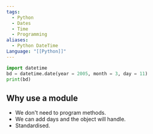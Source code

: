```yaml
---
tags:
  - Python
  - Dates
  - Time
  - Programming
aliases:
  - Python DateTime
Language: "[[Python]]"
---
```

```python
import datetime
bd = datetime.date(year = 2005, month = 3, day = 11)
print(bd)
```
## Why use a module
-  We don't need to program methods.
-  We can add days and the object will handle.
-  Standardised.